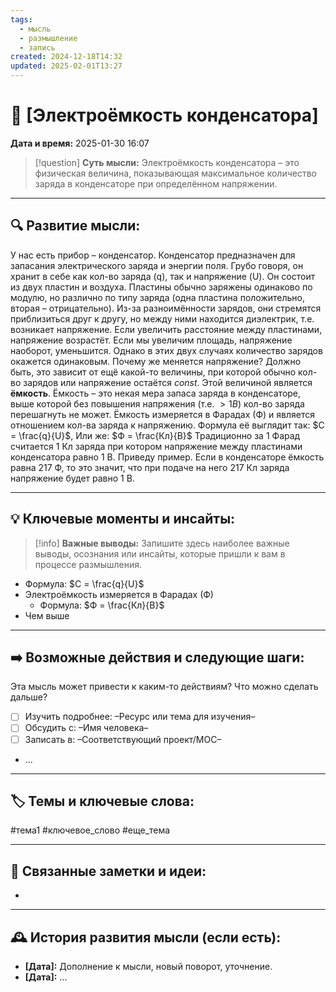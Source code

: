 ```yaml
---
tags:
  - мысль
  - размышление
  - запись
created: 2024-12-18T14:32
updated: 2025-02-01T13:27
---
```


# 💭  [Электроёмкость конденсатора]

**Дата и время:** 2025-01-30 16:07

> [!question] **Суть мысли:**
> Электроёмкость конденсатора – это физическая величина, показывающая максимальное количество заряда в конденсаторе при определённом напряжении.

---

## 🔍 Развитие мысли:

У нас есть прибор – конденсатор. Конденсатор предназначен для запасания электрического заряда и энергии поля. Грубо говоря, он хранит в себе как кол-во заряда (q), так и напряжение (U). Он состоит из двух пластин и воздуха. Пластины обычно заряжены одинаково по модулю, но различно по типу заряда (одна пластина положительно, вторая – отрицательно). Из-за разноимённости зарядов, они стремятся приблизиться друг к другу, но между ними находится диэлектрик, т.е. возникает напряжение. Если увеличить расстояние между пластинами, напряжение возрастёт. Если мы увеличим площадь, напряжение наоборот, уменьшится. Однако в этих двух случаях количество зарядов окажется одинаковым. Почему же меняется напряжение? Должно быть, это зависит от ещё какой-то величины, при которой обычно кол-во зарядов или напряжение остаётся $const$. Этой величиной является **ёмкость**. Ёмкость – это некая мера запаса заряда в конденсаторе, выше которой без повышения напряжения (т.е. $> 1 В$) кол-во заряда перешагнуть не может. Ёмкость измеряется в Фарадах (Ф) и является отношением кол-ва заряда к напряжению. Формула её выглядит так:
$C = \frac{q}{U}$,
Или же:
$Ф = \frac{Кл}{В}$
Традиционно за 1 Фарад считается 1 Кл заряда при котором напряжение между пластинами конденсатора равно 1 В.
Приведу пример. Если в конденсаторе ёмкость равна 217 Ф, то это значит, что при подаче на него 217 Кл заряда напряжение будет равно 1 В.

---

## 💡 Ключевые моменты и инсайты:

> [!info] **Важные выводы:**
> Запишите здесь наиболее важные выводы, осознания или инсайты, которые пришли к вам в процессе размышления.

- Формула: $C = \frac{q}{U}$
- Электроёмкость измеряется в Фарадах (Ф)
	- Формула: $Ф  = \frac{Кл}{В}$
- Чем выше 

---

## ➡️ Возможные действия и следующие шаги:

Эта мысль может привести к каким-то действиям? Что можно сделать дальше?

- [ ] Изучить подробнее: –Ресурс или тема для изучения–
- [ ] Обсудить с: –Имя человека–
- [ ] Записать в: –Соответствующий проект/MOC–
- ...

---

## 🏷️ Темы и ключевые слова:

#тема1 #ключевое_слово #еще_тема

---

## 🔄 Связанные заметки и идеи:

- 

---

## 🕰️ История развития мысли (если есть):

* **[Дата]:**  Дополнение к мысли, новый поворот, уточнение.
* **[Дата]:**  ...